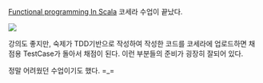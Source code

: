 <!-- Title:Functional programming in scala 코세라 코스 -->
<!-- Tags: online-course -->
<!-- Created: 2012-12-26 -->
<!-- Updated: 2012-12-26 -->

[Functional programming In Scala][fpis] 코세라 수업이 끝났다. 

<img src="/post/fpis-2012.jpg" />

강의도 좋지만, 숙제가 TDD기반으로 작성하여 작성한 코드를 코세라에 업로드하면 채점용 TestCase가 돌아서 채점이 된다. 이런 부분들의 준비가 굉장히 잘되어 있다. 

정말 어려웠던 수업이기도 했다. =_=

[fpis]: https://www.coursera.org/course/progfun
